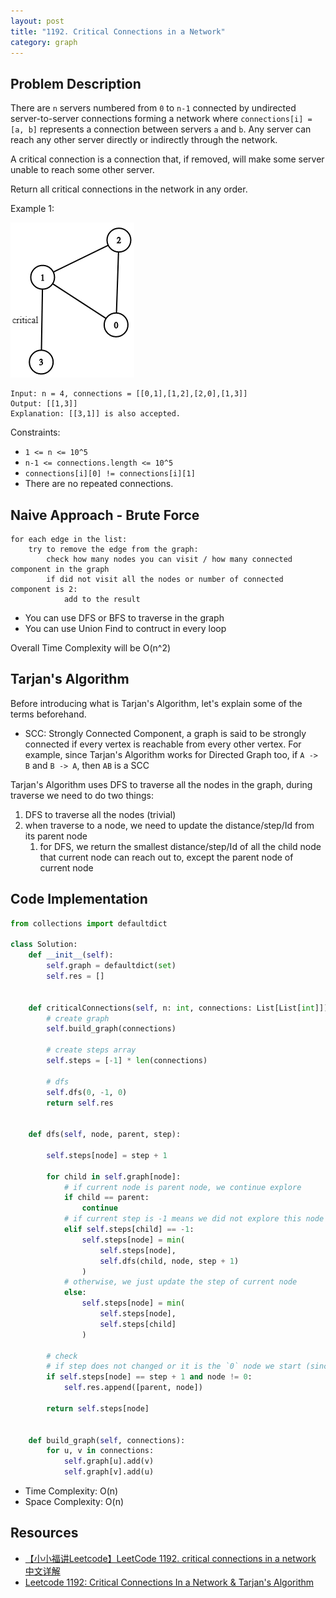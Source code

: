 ```yaml
---
layout: post
title: "1192. Critical Connections in a Network"
category: graph
---
```


## Problem Description

There are `n` servers numbered from `0` to `n-1` connected by undirected server-to-server connections forming a network where `connections[i] = [a, b]` represents a connection between servers `a` and `b`. Any server can reach any other server directly or indirectly through the network.

A critical connection is a connection that, if removed, will make some server unable to reach some other server.

Return all critical connections in the network in any order.

Example 1:

![](https://raw.githubusercontent.com/Zhenye-Na/img-hosting-picgo/master/img/1537_ex1_2.png)

```
Input: n = 4, connections = [[0,1],[1,2],[2,0],[1,3]]
Output: [[1,3]]
Explanation: [[3,1]] is also accepted.
```

Constraints:

* `1 <= n <= 10^5`
* `n-1 <= connections.length <= 10^5`
* `connections[i][0] != connections[i][1]`
* There are no repeated connections.


## Naive Approach - Brute Force

```
for each edge in the list:
    try to remove the edge from the graph:
        check how many nodes you can visit / how many connected component in the graph
        if did not visit all the nodes or number of connected component is 2:
            add to the result
```

* You can use DFS or BFS to traverse in the graph
* You can use Union Find to contruct in every loop

Overall Time Complexity will be O(n^2)

## Tarjan's Algorithm

Before introducing what is Tarjan's Algorithm, let's explain some of the terms beforehand.

* SCC: Strongly Connected Component, a graph is said to be strongly connected if every vertex is reachable from every other vertex. For example, since Tarjan's Algorithm works for Directed Graph too, if `A -> B` and `B -> A`, then `AB` is a SCC

Tarjan's Algorithm uses DFS to traverse all the nodes in the graph, during traverse we need to do two things:

1. DFS to traverse all the nodes (trivial)
2. when traverse to a node, we need to update the distance/step/Id from its parent node
    1. for DFS, we return the smallest distance/step/Id of all the child node that current node can reach out to, except the parent node of current node

## Code Implementation

```python
from collections import defaultdict

class Solution:
    def __init__(self):
        self.graph = defaultdict(set)
        self.res = []


    def criticalConnections(self, n: int, connections: List[List[int]]) -> List[List[int]]:
        # create graph
        self.build_graph(connections)

        # create steps array
        self.steps = [-1] * len(connections)

        # dfs
        self.dfs(0, -1, 0)
        return self.res


    def dfs(self, node, parent, step):

        self.steps[node] = step + 1

        for child in self.graph[node]:
            # if current node is parent node, we continue explore
            if child == parent:
                continue
            # if current step is -1 means we did not explore this node yet
            elif self.steps[child] == -1:
                self.steps[node] = min(
                    self.steps[node],
                    self.dfs(child, node, step + 1)
                )
            # otherwise, we just update the step of current node
            else:
                self.steps[node] = min(
                    self.steps[node],
                    self.steps[child]
                )

        # check
        # if step does not changed or it is the `0` node we start (since -1 is 0's dummy parent)
        if self.steps[node] == step + 1 and node != 0:
            self.res.append([parent, node])

        return self.steps[node]


    def build_graph(self, connections):
        for u, v in connections:
            self.graph[u].add(v)
            self.graph[v].add(u)
```

* Time Complexity: O(n)
* Space Complexity: O(n)

## Resources

- [【小小福讲Leetcode】LeetCode 1192. critical connections in a network 中文详解](https://www.youtube.com/watch?v=mKUsbABiwBI&ab_channel=%E5%B0%8F%E5%B0%8F%E7%A6%8FLeetCode)
- [Leetcode 1192: Critical Connections In a Network & Tarjan's Algorithm](https://www.youtube.com/watch?v=RYaakWv5m6o&ab_channel=TechRevisions)
